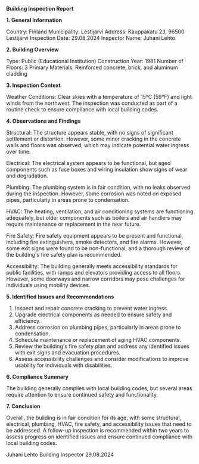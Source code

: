  **Building Inspection Report**

**1. General Information**

Country: Finland
Municipality: Lestijärvi
Address: Kauppakatu 23, 96500 Lestijärvi
Inspection Date: 29.08.2024
Inspector Name: Juhani Lehto

**2. Building Overview**

Type: Public (Educational Institution)
Construction Year: 1981
Number of Floors: 3
Primary Materials: Reinforced concrete, brick, and aluminum cladding

**3. Inspection Context**

Weather Conditions: Clear skies with a temperature of 15°C (59°F) and light winds from the northwest. The inspection was conducted as part of a routine check to ensure compliance with local building codes.

**4. Observations and Findings**

Structural: The structure appears stable, with no signs of significant settlement or distortion. However, some minor cracking in the concrete walls and floors was observed, which may indicate potential water ingress over time.

Electrical: The electrical system appears to be functional, but aged components such as fuse boxes and wiring insulation show signs of wear and degradation.

Plumbing: The plumbing system is in fair condition, with no leaks observed during the inspection. However, some corrosion was noted on exposed pipes, particularly in areas prone to condensation.

HVAC: The heating, ventilation, and air conditioning systems are functioning adequately, but older components such as boilers and air handlers may require maintenance or replacement in the near future.

Fire Safety: Fire safety equipment appears to be present and functional, including fire extinguishers, smoke detectors, and fire alarms. However, some exit signs were found to be non-functional, and a thorough review of the building's fire safety plan is recommended.

Accessibility: The building generally meets accessibility standards for public facilities, with ramps and elevators providing access to all floors. However, some doorways and narrow corridors may pose challenges for individuals using mobility devices.

**5. Identified Issues and Recommendations**

1. Inspect and repair concrete cracking to prevent water ingress.
2. Upgrade electrical components as needed to ensure safety and efficiency.
3. Address corrosion on plumbing pipes, particularly in areas prone to condensation.
4. Schedule maintenance or replacement of aging HVAC components.
5. Review the building's fire safety plan and address any identified issues with exit signs and evacuation procedures.
6. Assess accessibility challenges and consider modifications to improve usability for individuals with disabilities.

**6. Compliance Summary**

The building generally complies with local building codes, but several areas require attention to ensure continued safety and functionality.

**7. Conclusion**

Overall, the building is in fair condition for its age, with some structural, electrical, plumbing, HVAC, fire safety, and accessibility issues that need to be addressed. A follow-up inspection is recommended within two years to assess progress on identified issues and ensure continued compliance with local building codes.

Juhani Lehto
Building Inspector
29.08.2024